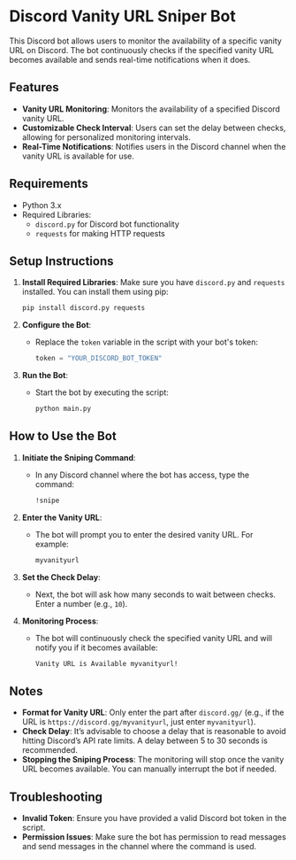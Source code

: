 # Discord Vanity URL Sniper Bot

This Discord bot allows users to monitor the availability of a specific vanity URL on Discord. The bot continuously checks if the specified vanity URL becomes available and sends real-time notifications when it does.

## Features

- **Vanity URL Monitoring**: Monitors the availability of a specified Discord vanity URL.
- **Customizable Check Interval**: Users can set the delay between checks, allowing for personalized monitoring intervals.
- **Real-Time Notifications**: Notifies users in the Discord channel when the vanity URL is available for use.

## Requirements

- Python 3.x
- Required Libraries:
  - `discord.py` for Discord bot functionality
  - `requests` for making HTTP requests

## Setup Instructions

1. **Install Required Libraries**:
   Make sure you have `discord.py` and `requests` installed. You can install them using pip:
   ```bash
   pip install discord.py requests
   ```

2. **Configure the Bot**:
   - Replace the `token` variable in the script with your bot's token:
     ```python
     token = "YOUR_DISCORD_BOT_TOKEN"
     ```

3. **Run the Bot**:
   - Start the bot by executing the script:
     ```bash
     python main.py
     ```

## How to Use the Bot

1. **Initiate the Sniping Command**:
   - In any Discord channel where the bot has access, type the command:
     ```bash
     !snipe
     ```

2. **Enter the Vanity URL**:
   - The bot will prompt you to enter the desired vanity URL. For example:
     ```bash
     myvanityurl
     ```

3. **Set the Check Delay**:
   - Next, the bot will ask how many seconds to wait between checks. Enter a number (e.g., `10`).

4. **Monitoring Process**:
   - The bot will continuously check the specified vanity URL and will notify you if it becomes available:
     ```bash
     Vanity URL is Available myvanityurl!
     ```

## Notes

- **Format for Vanity URL**: Only enter the part after `discord.gg/` (e.g., if the URL is `https://discord.gg/myvanityurl`, just enter `myvanityurl`).
- **Check Delay**: It’s advisable to choose a delay that is reasonable to avoid hitting Discord’s API rate limits. A delay between 5 to 30 seconds is recommended.
- **Stopping the Sniping Process**: The monitoring will stop once the vanity URL becomes available. You can manually interrupt the bot if needed.

## Troubleshooting

- **Invalid Token**: Ensure you have provided a valid Discord bot token in the script.
- **Permission Issues**: Make sure the bot has permission to read messages and send messages in the channel where the command is used.

